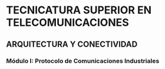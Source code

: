 # **TECNICATURA SUPERIOR EN TELECOMUNICACIONES**
## ARQUITECTURA Y CONECTIVIDAD 
###  Módulo I: Protocolo de Comunicaciones Industriales  




